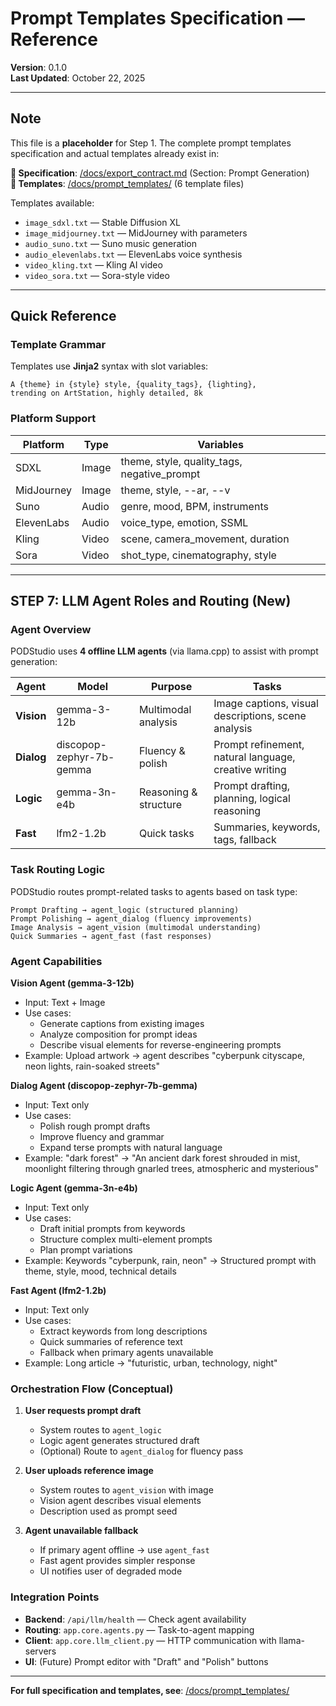 # Prompt Templates Specification — Reference

**Version**: 0.1.0  
**Last Updated**: October 22, 2025

---

## Note

This file is a **placeholder** for Step 1. The complete prompt templates specification and actual templates already exist in:

**📄 Specification**: [/docs/export_contract.md](/docs/export_contract.md) (Section: Prompt Generation)  
**📁 Templates**: [/docs/prompt_templates/](/docs/prompt_templates/) (6 template files)

Templates available:
- `image_sdxl.txt` — Stable Diffusion XL
- `image_midjourney.txt` — MidJourney with parameters
- `audio_suno.txt` — Suno music generation
- `audio_elevenlabs.txt` — ElevenLabs voice synthesis
- `video_kling.txt` — Kling AI video
- `video_sora.txt` — Sora-style video

---

## Quick Reference

### Template Grammar

Templates use **Jinja2** syntax with slot variables:

```jinja2
A {theme} in {style} style, {quality_tags}, {lighting},
trending on ArtStation, highly detailed, 8k
```

### Platform Support

| Platform | Type | Variables |
|----------|------|-----------|
| SDXL | Image | theme, style, quality_tags, negative_prompt |
| MidJourney | Image | theme, style, --ar, --v |
| Suno | Audio | genre, mood, BPM, instruments |
| ElevenLabs | Audio | voice_type, emotion, SSML |
| Kling | Video | scene, camera_movement, duration |
| Sora | Video | shot_type, cinematography, style |

---

## STEP 7: LLM Agent Roles and Routing (New)

### Agent Overview

PODStudio uses **4 offline LLM agents** (via llama.cpp) to assist with prompt generation:

| Agent | Model | Purpose | Tasks |
|-------|-------|---------|-------|
| **Vision** | gemma-3-12b | Multimodal analysis | Image captions, visual descriptions, scene analysis |
| **Dialog** | discopop-zephyr-7b-gemma | Fluency & polish | Prompt refinement, natural language, creative writing |
| **Logic** | gemma-3n-e4b | Reasoning & structure | Prompt drafting, planning, logical reasoning |
| **Fast** | lfm2-1.2b | Quick tasks | Summaries, keywords, tags, fallback |

### Task Routing Logic

PODStudio routes prompt-related tasks to agents based on task type:

```
Prompt Drafting → agent_logic (structured planning)
Prompt Polishing → agent_dialog (fluency improvements)
Image Analysis → agent_vision (multimodal understanding)
Quick Summaries → agent_fast (fast responses)
```

### Agent Capabilities

**Vision Agent (gemma-3-12b)**
- Input: Text + Image
- Use cases:
  - Generate captions from existing images
  - Analyze composition for prompt ideas
  - Describe visual elements for reverse-engineering prompts
- Example: Upload artwork → agent describes "cyberpunk cityscape, neon lights, rain-soaked streets"

**Dialog Agent (discopop-zephyr-7b-gemma)**
- Input: Text only
- Use cases:
  - Polish rough prompt drafts
  - Improve fluency and grammar
  - Expand terse prompts with natural language
- Example: "dark forest" → "An ancient dark forest shrouded in mist, moonlight filtering through gnarled trees, atmospheric and mysterious"

**Logic Agent (gemma-3n-e4b)**
- Input: Text only
- Use cases:
  - Draft initial prompts from keywords
  - Structure complex multi-element prompts
  - Plan prompt variations
- Example: Keywords "cyberpunk, rain, neon" → Structured prompt with theme, style, mood, technical details

**Fast Agent (lfm2-1.2b)**
- Input: Text only
- Use cases:
  - Extract keywords from long descriptions
  - Quick summaries of reference text
  - Fallback when primary agents unavailable
- Example: Long article → "futuristic, urban, technology, night"

### Orchestration Flow (Conceptual)

1. **User requests prompt draft**
   - System routes to `agent_logic`
   - Logic agent generates structured draft
   - (Optional) Route to `agent_dialog` for fluency pass

2. **User uploads reference image**
   - System routes to `agent_vision` with image
   - Vision agent describes visual elements
   - Description used as prompt seed

3. **Agent unavailable fallback**
   - If primary agent offline → use `agent_fast`
   - Fast agent provides simpler response
   - UI notifies user of degraded mode

### Integration Points

- **Backend**: `/api/llm/health` — Check agent availability
- **Routing**: `app.core.agents.py` — Task-to-agent mapping
- **Client**: `app.core.llm_client.py` — HTTP communication with llama-servers
- **UI**: (Future) Prompt editor with "Draft" and "Polish" buttons

---

**For full specification and templates, see**: [/docs/prompt_templates/](/docs/prompt_templates/)

